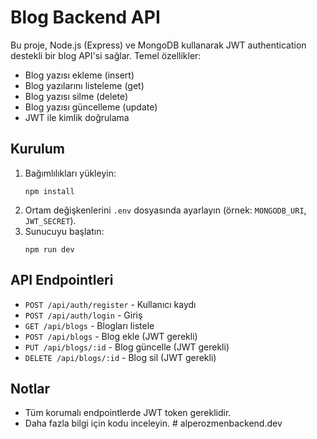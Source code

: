 # Blog Backend API

Bu proje, Node.js (Express) ve MongoDB kullanarak JWT authentication destekli bir blog API'si sağlar. Temel özellikler:
- Blog yazısı ekleme (insert)
- Blog yazılarını listeleme (get)
- Blog yazısı silme (delete)
- Blog yazısı güncelleme (update)
- JWT ile kimlik doğrulama

## Kurulum

1. Bağımlılıkları yükleyin:
   ```
   npm install
   ```
2. Ortam değişkenlerini `.env` dosyasında ayarlayın (örnek: `MONGODB_URI`, `JWT_SECRET`).
3. Sunucuyu başlatın:
   ```
   npm run dev
   ```

## API Endpointleri
- `POST /api/auth/register` - Kullanıcı kaydı
- `POST /api/auth/login` - Giriş
- `GET /api/blogs` - Blogları listele
- `POST /api/blogs` - Blog ekle (JWT gerekli)
- `PUT /api/blogs/:id` - Blog güncelle (JWT gerekli)
- `DELETE /api/blogs/:id` - Blog sil (JWT gerekli)

## Notlar
- Tüm korumalı endpointlerde JWT token gereklidir.
- Daha fazla bilgi için kodu inceleyin.
#   a l p e r o z m e n b a c k e n d . d e v  
 